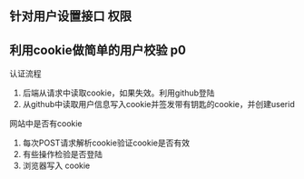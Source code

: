 ## 针对用户设置接口 权限

## 利用cookie做简单的用户校验 p0
认证流程
1. 后端从请求中读取cookie，如果失效。利用github登陆
2. 从github中读取用户信息写入cookie并签发带有钥匙的cookie，并创建userid


网站中是否有cookie
1. 每次POST请求解析cookie验证cookie是否有效
2. 有些操作检验是否登陆
3. 浏览器写入 cookie